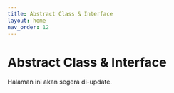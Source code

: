 ```yaml
---
title: Abstract Class & Interface
layout: home
nav_order: 12
---
```


# Abstract Class & Interface

Halaman ini akan segera di-update.